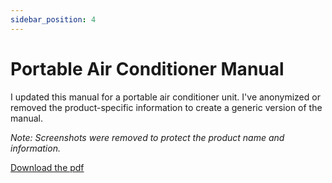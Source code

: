 ```yaml
---
sidebar_position: 4
---
```


# Portable Air Conditioner Manual

I updated this manual for a portable air conditioner unit. I've anonymized or removed the product-specific information to create a generic version of the manual. 

*Note: Screenshots were removed to protect the product name and information.*  

[Download the pdf](/static/img/ac-user-manual.pdf)